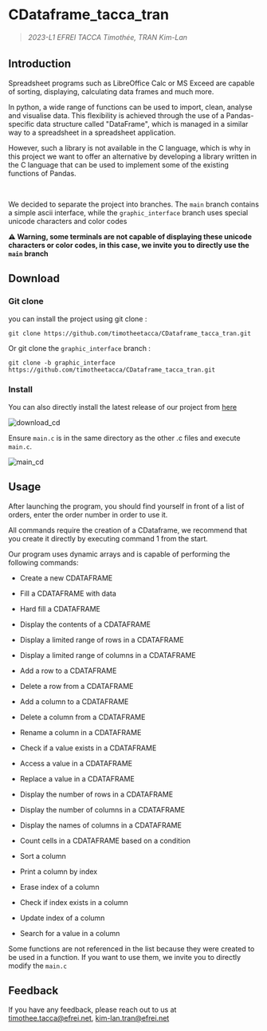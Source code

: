 # CDataframe_tacca_tran
> ###### 2023-L1 EFREI TACCA Timothée, TRAN Kim-Lan


## Introduction

Spreadsheet programs such as LibreOffice Calc or MS Exceed are capable of sorting, displaying, calculating  data frames and much more. 

In python, a wide range of functions can be used to import, clean, analyse and visualise data. This flexibility is achieved through the use of a Pandas-specific data structure called "DataFrame", which is managed in a similar way to a spreadsheet in a spreadsheet application.

However, such a library is not available in the C language, which is why in this project we want to offer an alternative by developing a library written in the C language that can be used to implement some of the existing functions of Pandas.

‎ 

We decided to separate the project into branches. The `main` branch contains a simple ascii interface, while the `graphic_interface` branch uses special unicode characters and color codes

**⚠ Warning, some terminals are not capable of displaying these unicode characters or color codes, in this case, we invite you to directly use the `main` branch**


## Download

### Git clone
you can install the project using git clone :

```
git clone https://github.com/timotheetacca/CDataframe_tacca_tran.git
```
Or git clone the `graphic_interface` branch :
```
git clone -b graphic_interface https://github.com/timotheetacca/CDataframe_tacca_tran.git

```


### Install

You can also directly install the latest release of our project from [here](https://github.com/timotheetacca/CDataframe_tacca_tran) 

![download_cd](https://github.com/timotheetacca/CDataframe_tacca_tran/assets/66522009/f9067b4c-72d6-43ac-88a9-c637147a1cb0)

Ensure `main.c` is in the same directory as the other .c files and execute `main.c`.

![main_cd](https://github.com/timotheetacca/CDataframe_tacca_tran/assets/66522009/2b56d881-54fc-423b-b402-c0229a3197f5)

## Usage

After launching the program, you should find yourself in front of a list of orders, enter the order number in order to use it. 

All commands require the creation of a CDataframe, we recommend that you create it directly by executing command 1 from the start.

Our program uses dynamic arrays and is capable of performing the following commands:

* Create a new CDATAFRAME

* Fill a CDATAFRAME with data

* Hard fill a CDATAFRAME

* Display the contents of a CDATAFRAME

* Display a limited range of rows in a CDATAFRAME

* Display a limited range of columns in a CDATAFRAME

* Add a row to a CDATAFRAME

* Delete a row from a CDATAFRAME

* Add a column to a CDATAFRAME

* Delete a column from a CDATAFRAME

* Rename a column in a CDATAFRAME

* Check if a value exists in a CDATAFRAME

* Access a value in a CDATAFRAME

* Replace a value in a CDATAFRAME

* Display the number of rows in a CDATAFRAME

* Display the number of columns in a CDATAFRAME

* Display the names of columns in a CDATAFRAME

* Count cells in a CDATAFRAME based on a condition

* Sort a column

* Print a column by index

* Erase index of a column

* Check if index exists in a column

* Update index of a column

* Search for a value in a column


Some functions are not referenced in the list because they were created to be used in a function. If you want to use them, we invite you to directly modify the `main.c`

## Feedback

If you have any feedback, please reach out to us at timothee.tacca@efrei.net, kim-lan.tran@efrei.net
